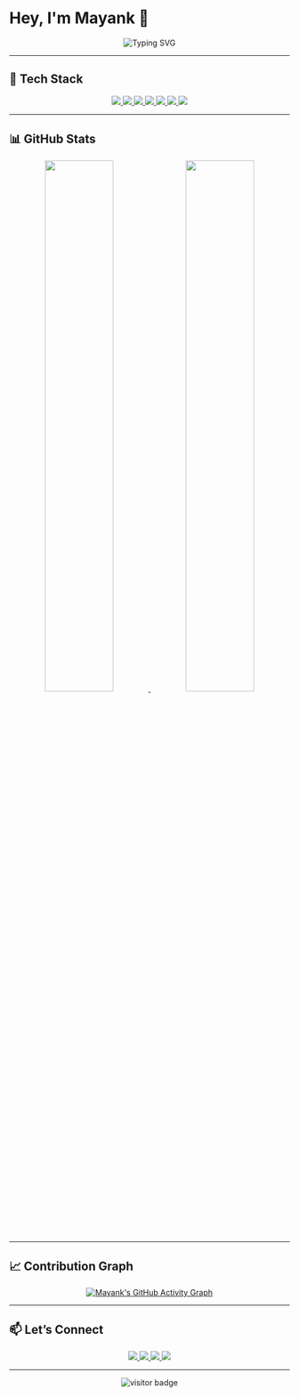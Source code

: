 # Hey, I'm Mayank 👋

<p align="center">
  <img src="https://readme-typing-svg.herokuapp.com?font=Fira+Code&duration=3000&pause=1000&color=f28a00&center=true&vCenter=true&width=435&lines=mayank.;developer.;creator.;night+owl." alt="Typing SVG" />
</p>

---

## 🔧 Tech Stack

<p align="center">
  <a href="https://actualmayank.github.io/">
    <img src="https://img.shields.io/badge/HTML5-000?style=for-the-badge&logo=html5&logoColor=orange" />
    <img src="https://img.shields.io/badge/CSS3-000?style=for-the-badge&logo=css3&logoColor=orange" />
    <img src="https://img.shields.io/badge/Python-000?style=for-the-badge&logo=python&logoColor=orange" />
    <img src="https://img.shields.io/badge/Java-000?style=for-the-badge&logo=openjdk&logoColor=orange" />
    <img src="https://img.shields.io/badge/React-000?style=for-the-badge&logo=react&logoColor=orange" />
    <img src="https://img.shields.io/badge/Next.js-000?style=for-the-badge&logo=nextdotjs&logoColor=orange" />
    <img src="https://img.shields.io/badge/Node.js-000?style=for-the-badge&logo=nodedotjs&logoColor=orange" />
  </a>
</p>

---

## 📊 GitHub Stats

<p align="center">
  <a href="https://actualmayank.github.io/">
    <img width="49.5%" src="https://github-readme-stats.vercel.app/api?username=actualmayank&show_icons=true&theme=dark&hide_border=true&icon_color=f28a00" />
    <img width="49.5%" src="https://nirzak-streak-stats.vercel.app?user=actualmayank&theme=dark&hide_border=true" />
  </a>
</p>

---

## 📈 Contribution Graph

<p align="center">
  <a href="https://actualmayank.github.io/">
    <img src="https://github-readme-activity-graph.vercel.app/graph?username=actualmayank&hide_border=true&bg_color=151515&color=ffffff&line=f28a00&point=f28a00" alt="Mayank's GitHub Activity Graph" />
  </a>
</p>

---

## 📫 Let’s Connect

<p align="center">
  <a href="https://linkedin.com/in/actualmayank">
    <img src="https://img.shields.io/badge/LinkedIn-000?style=for-the-badge&logo=linkedin&logoColor=orange" />
  </a>
  <a href="https://github.com/actualmayank">
    <img src="https://img.shields.io/badge/GitHub-000?style=for-the-badge&logo=github&logoColor=orange" />
  </a>
  <a href="https://instagram.com/actualmayank">
    <img src="https://img.shields.io/badge/Instagram-000?style=for-the-badge&logo=instagram&logoColor=orange" />
  </a>
  <a href="https://monkeytype.com/profile/actualmayank">
    <img src="https://img.shields.io/badge/Monkeytype-000?style=for-the-badge&logo=monkeytype&logoColor=orange" />
  </a>
</p>

---

<p align="center">
  <img src="https://komarev.com/ghpvc/?username=actualmayank&color=orange&style=flat" alt="visitor badge"/>
</p>
